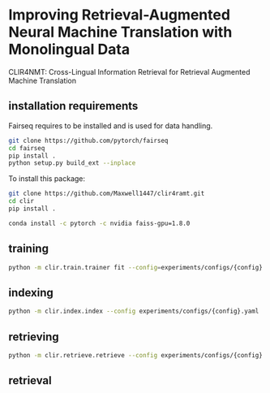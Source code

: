 # Improving Retrieval-Augmented Neural Machine Translation with Monolingual Data​

CLIR4NMT: Cross-Lingual Information Retrieval for Retrieval Augmented Machine Translation

## installation requirements

Fairseq requires to be installed and is used for data handling.

```bash
git clone https://github.com/pytorch/fairseq
cd fairseq
pip install .
python setup.py build_ext --inplace
```

To install this package:
```bash
git clone https://github.com/Maxwell1447/clir4ramt.git
cd clir
pip install .
```

```bash
conda install -c pytorch -c nvidia faiss-gpu=1.8.0
```

## training

```bash
python -m clir.train.trainer fit --config=experiments/configs/{config}.yaml
```

## indexing

```bash
python -m clir.index.index --config experiments/configs/{config}.yaml
```

## retrieving

```bash
python -m clir.retrieve.retrieve --config experiments/configs/{config}.yaml
```

## retrieval
